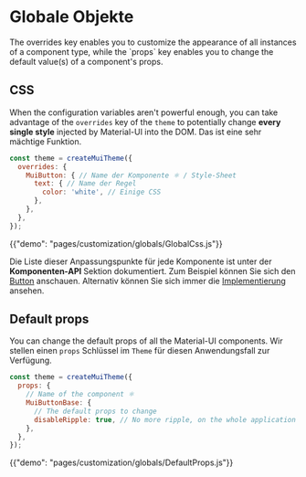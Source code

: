 # Globale Objekte

<p class="description">The overrides key enables you to customize the appearance of all instances of a component type, while the `props` key enables you to change the default value(s) of a component's props.</p>

## CSS

When the configuration variables aren't powerful enough, you can take advantage of the `overrides` key of the `theme` to potentially change **every single style** injected by Material-UI into the DOM. Das ist eine sehr mächtige Funktion.

```js
const theme = createMuiTheme({
  overrides: {
    MuiButton: { // Name der Komponente ⚛️ / Style-Sheet
      text: { // Name der Regel
        color: 'white', // Einige CSS
      },
    },
  },
});
```

{{"demo": "pages/customization/globals/GlobalCss.js"}}

Die Liste dieser Anpassungspunkte für jede Komponente ist unter der **Komponenten-API** Sektion dokumentiert. Zum Beispiel können Sie sich den [Button](/api/button/#css) anschauen. Alternativ können Sie sich immer die [Implementierung](https://github.com/mui-org/material-ui/blob/next/packages/material-ui/src/Button/Button.js) ansehen.

## Default props

You can change the default props of all the Material-UI components. Wir stellen einen `props` Schlüssel im `Theme` für diesen Anwendungsfall zur Verfügung.

```js
const theme = createMuiTheme({
  props: {
    // Name of the component ⚛️
    MuiButtonBase: {
      // The default props to change
      disableRipple: true, // No more ripple, on the whole application 💣!
    },
  },
});
```

{{"demo": "pages/customization/globals/DefaultProps.js"}}